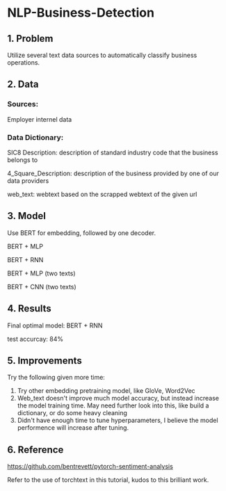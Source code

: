 # NLP-Business-Detection

## 1. Problem
Utilize several text data sources to automatically classify business operations.

## 2. Data
### Sources:
Employer internel data
### Data Dictionary:
SIC8 Description: description of standard industry code that the business belongs to

4_Square_Description: description of the business provided by one of our data providers

web_text: webtext based on the scrapped webtext of the given url

## 3. Model
Use BERT for embedding, followed by one decoder.

BERT + MLP

BERT + RNN

BERT + MLP (two texts)

BERT + CNN (two texts)

## 4. Results

Final optimal model: BERT + RNN

test accurcay: 84%

## 5. Improvements
Try the following given more time:

1. Try other embedding pretraining model, like GloVe, Word2Vec
2. Web_text doesn't improve much model accuracy, but instead increase the model training time. May need further look into this, like build a dictionary, or do some heavy cleaning
3. Didn't have enough time to tune hyperparameters, I believe the model performence will increase after tuning.

## 6. Reference
https://github.com/bentrevett/pytorch-sentiment-analysis

Refer to the use of torchtext in this tutorial, kudos to this brilliant work.

